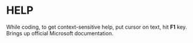 # HELP

While coding, to get context-sensitive help, put cursor on text, hit **F1** key. Brings up official Microsoft documentation.
